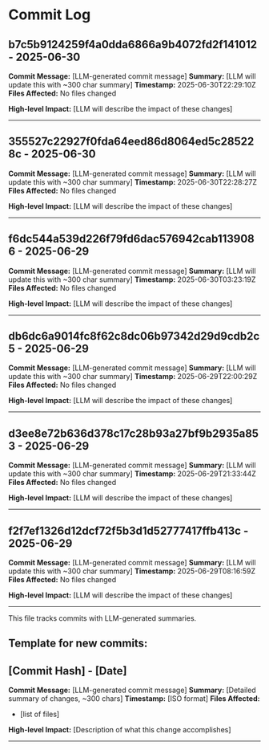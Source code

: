 # Commit Log


## b7c5b9124259f4a0dda6866a9b4072fd2f141012 - 2025-06-30
**Commit Message:** [LLM-generated commit message]
**Summary:** [LLM will update this with ~300 char summary]
**Timestamp:** 2025-06-30T22:29:10Z
**Files Affected:** 
No files changed

**High-level Impact:**
[LLM will describe the impact of these changes]

---

## 355527c22927f0fda64eed86d8064ed5c285228c - 2025-06-30
**Commit Message:** [LLM-generated commit message]
**Summary:** [LLM will update this with ~300 char summary]
**Timestamp:** 2025-06-30T22:28:27Z
**Files Affected:** 
No files changed

**High-level Impact:**
[LLM will describe the impact of these changes]

---

## f6dc544a539d226f79fd6dac576942cab1139086 - 2025-06-29
**Commit Message:** [LLM-generated commit message]
**Summary:** [LLM will update this with ~300 char summary]
**Timestamp:** 2025-06-30T03:23:19Z
**Files Affected:** 
No files changed

**High-level Impact:**
[LLM will describe the impact of these changes]

---

## db6dc6a9014fc8f62c8dc06b97342d29d9cdb2c5 - 2025-06-29
**Commit Message:** [LLM-generated commit message]
**Summary:** [LLM will update this with ~300 char summary]
**Timestamp:** 2025-06-29T22:00:29Z
**Files Affected:** 
No files changed

**High-level Impact:**
[LLM will describe the impact of these changes]

---

## d3ee8e72b636d378c17c28b93a27bf9b2935a853 - 2025-06-29
**Commit Message:** [LLM-generated commit message]
**Summary:** [LLM will update this with ~300 char summary]
**Timestamp:** 2025-06-29T21:33:44Z
**Files Affected:** 
No files changed

**High-level Impact:**
[LLM will describe the impact of these changes]

---

## f2f7ef1326d12dcf72f5b3d1d52777417ffb413c - 2025-06-29
**Commit Message:** [LLM-generated commit message]
**Summary:** [LLM will update this with ~300 char summary]
**Timestamp:** 2025-06-29T08:16:59Z
**Files Affected:** 
No files changed

**High-level Impact:**
[LLM will describe the impact of these changes]

---
This file tracks commits with LLM-generated summaries.

## Template for new commits:
## [Commit Hash] - [Date]
**Commit Message:** [LLM-generated commit message]
**Summary:** [Detailed summary of changes, ~300 chars]
**Timestamp:** [ISO format]
**Files Affected:** 
- [list of files]

**High-level Impact:**
[Description of what this change accomplishes]

---
